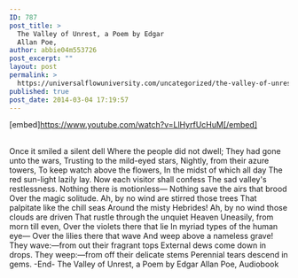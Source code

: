 ```yaml
---
ID: 787
post_title: >
  The Valley of Unrest, a Poem by Edgar
  Allan Poe,
author: abbie04m553726
post_excerpt: ""
layout: post
permalink: >
  https://universalflowuniversity.com/uncategorized/the-valley-of-unrest-a-poem-by-edgar-allan-poe/
published: true
post_date: 2014-03-04 17:19:57
---
```

[embed]https://www.youtube.com/watch?v=LlHyrfUcHuM[/embed]</br></br>
<p>Once it smiled a silent dell
Where the people did not dwell;
They had gone unto the wars,
Trusting to the mild-eyed stars,
Nightly, from their azure towers,
To keep watch above the flowers,
In the midst of which all day
The red sun-light lazily lay.
Now each visitor shall confess
The sad valley's restlessness.
Nothing there is motionless—
Nothing save the airs that brood
Over the magic solitude.
Ah, by no wind are stirred those trees
That palpitate like the chill seas
Around the misty Hebrides!
Ah, by no wind those clouds are driven
That rustle through the unquiet Heaven
Uneasily, from morn till even,
Over the violets there that lie
In myriad types of the human eye—
Over the lilies there that wave
And weep above a nameless grave!
They wave:—from out their fragrant tops
External dews come down in drops.
They weep:—from off their delicate stems
Perennial tears descend in gems.
-End-
The Valley of Unrest, a Poem by Edgar Allan Poe, Audiobook</p>